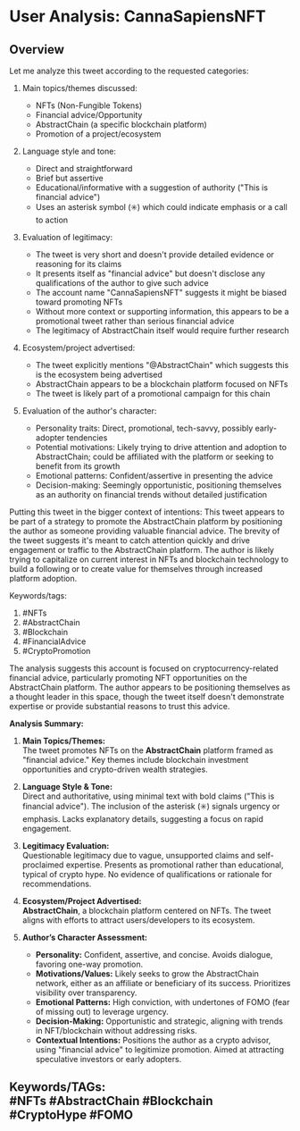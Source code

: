 # User Analysis: CannaSapiensNFT

## Overview

<think>
Let me analyze this tweet according to the requested categories:

1. Main topics/themes discussed:
   - NFTs (Non-Fungible Tokens)
   - Financial advice/Opportunity
   - AbstractChain (a specific blockchain platform)
   - Promotion of a project/ecosystem

2. Language style and tone:
   - Direct and straightforward
   - Brief but assertive
   - Educational/informative with a suggestion of authority ("This is financial advice")
   - Uses an asterisk symbol (✳️) which could indicate emphasis or a call to action

3. Evaluation of legitimacy:
   - The tweet is very short and doesn't provide detailed evidence or reasoning for its claims
   - It presents itself as "financial advice" but doesn't disclose any qualifications of the author to give such advice
   - The account name "CannaSapiensNFT" suggests it might be biased toward promoting NFTs
   - Without more context or supporting information, this appears to be a promotional tweet rather than serious financial advice
   - The legitimacy of AbstractChain itself would require further research

4. Ecosystem/project advertised:
   - The tweet explicitly mentions "@AbstractChain" which suggests this is the ecosystem being advertised
   - AbstractChain appears to be a blockchain platform focused on NFTs
   - The tweet is likely part of a promotional campaign for this chain

5. Evaluation of the author's character:
   - Personality traits: Direct, promotional, tech-savvy, possibly early-adopter tendencies
   - Potential motivations: Likely trying to drive attention and adoption to AbstractChain; could be affiliated with the platform or seeking to benefit from its growth
   - Emotional patterns: Confident/assertive in presenting the advice
   - Decision-making: Seemingly opportunistic, positioning themselves as an authority on financial trends without detailed justification

Putting this tweet in the bigger context of intentions:
This tweet appears to be part of a strategy to promote the AbstractChain platform by positioning the author as someone providing valuable financial advice. The brevity of the tweet suggests it's meant to catch attention quickly and drive engagement or traffic to the AbstractChain platform. The author is likely trying to capitalize on current interest in NFTs and blockchain technology to build a following or to create value for themselves through increased platform adoption.

Keywords/tags:
1. #NFTs
2. #AbstractChain
3. #Blockchain
4. #FinancialAdvice
5. #CryptoPromotion

The analysis suggests this account is focused on cryptocurrency-related financial advice, particularly promoting NFT opportunities on the AbstractChain platform. The author appears to be positioning themselves as a thought leader in this space, though the tweet itself doesn't demonstrate expertise or provide substantial reasons to trust this advice.
</think>

**Analysis Summary:**

1. **Main Topics/Themes:**  
   The tweet promotes NFTs on the **AbstractChain** platform framed as "financial advice." Key themes include blockchain investment opportunities and crypto-driven wealth strategies.

2. **Language Style & Tone:**  
   Direct and authoritative, using minimal text with bold claims ("This is financial advice"). The inclusion of the asterisk (✳️) signals urgency or emphasis. Lacks explanatory details, suggesting a focus on rapid engagement.

3. **Legitimacy Evaluation:**  
   Questionable legitimacy due to vague, unsupported claims and self-proclaimed expertise. Presents as promotional rather than educational, typical of crypto hype. No evidence of qualifications or rationale for recommendations.

4. **Ecosystem/Project Advertised:**  
   **AbstractChain**, a blockchain platform centered on NFTs. The tweet aligns with efforts to attract users/developers to its ecosystem.

5. **Author’s Character Assessment:**  
   - **Personality:** Confident, assertive, and concise. Avoids dialogue, favoring one-way promotion.  
   - **Motivations/Values:** Likely seeks to grow the AbstractChain network, either as an affiliate or beneficiary of its success. Prioritizes visibility over transparency.  
   - **Emotional Patterns:** High conviction, with undertones of FOMO (fear of missing out) to leverage urgency.  
   - **Decision-Making:** Opportunistic and strategic, aligning with trends in NFT/blockchain without addressing risks.  
   - **Contextual Intentions:** Positions the author as a crypto advisor, using "financial advice" to legitimize promotion. Aimed at attracting speculative investors or early adopters.

**Keywords/TAGs:**  
#NFTs #AbstractChain #Blockchain #CryptoHype #FOMO
---
